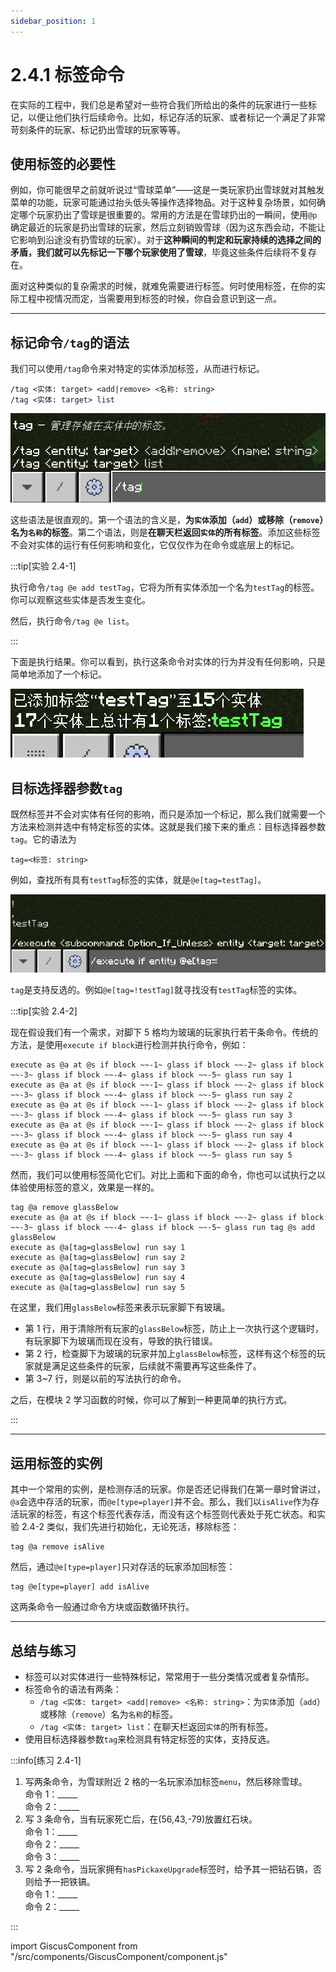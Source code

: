 ```yaml
---
sidebar_position: 1
---
```


# 2.4.1 标签命令

在实际的工程中，我们总是希望对一些符合我们所给出的条件的玩家进行一些标记，以便让他们执行后续命令。比如，标记存活的玩家、或者标记一个满足了非常苛刻条件的玩家、标记扔出雪球的玩家等等。

## 使用标签的必要性

例如，你可能很早之前就听说过“雪球菜单”——这是一类玩家扔出雪球就对其触发菜单的功能，玩家可能通过抬头低头等操作选择物品。对于这种复杂场景，如何确定哪个玩家扔出了雪球是很重要的。常用的方法是在雪球扔出的一瞬间，使用`@p`确定最近的玩家是扔出雪球的玩家，然后立刻销毁雪球（因为这东西会动，不能让它影响到沿途没有扔雪球的玩家）。对于**这种瞬间的判定和玩家持续的选择之间的矛盾，我们就可以先标记一下哪个玩家使用了雪球**，毕竟这些条件后续将不复存在。

面对这种类似的复杂需求的时候，就难免需要进行标签。何时使用标签，在你的实际工程中视情况而定，当需要用到标签的时候，你自会意识到这一点。

---

## 标记命令`/tag`的语法

我们可以使用`/tag`命令来对特定的实体添加标签，从而进行标记。

```mcfunction title="/tag的语法" showLineNumbers
/tag <实体: target> <add|remove> <名称: string>
/tag <实体: target> list
```

![tag_1](../img/c4_tag_and_scoreboard/tag_1.png)

这些语法是很直观的。第一个语法的含义是，**为`实体`添加（`add`）或移除（`remove`）名为`名称`的标签**。第二个语法，则是**在聊天栏返回`实体`的所有标签**。添加这些标签不会对实体的运行有任何影响和变化，它仅仅作为在命令或底层上的标记。

:::tip[实验 2.4-1]

执行命令`/tag @e add testTag`，它将为所有实体添加一个名为`testTag`的标签。你可以观察这些实体是否发生变化。

然后，执行命令`/tag @e list`。

:::

下面是执行结果。你可以看到，执行这条命令对实体的行为并没有任何影响，只是简单地添加了一个标记。

![tag_2](../img/c4_tag_and_scoreboard/tag_2.png)

## 目标选择器参数`tag`

既然标签并不会对实体有任何的影响，而只是添加一个标记，那么我们就需要一个方法来检测并选中有特定标签的实体。这就是我们接下来的重点：目标选择器参数`tag`。它的语法为

```mcfunction showLineNumbers
tag=<标签: string>
```

例如，查找所有具有`testTag`标签的实体，就是`@e[tag=testTag]`。

![tag_3](../img/c4_tag_and_scoreboard/tag_3.png)

`tag`是支持反选的。例如`@e[tag=!testTag]`就寻找没有`testTag`标签的实体。

:::tip[实验 2.4-2]

现在假设我们有一个需求，对脚下 5 格均为玻璃的玩家执行若干条命令。传统的方法，是使用`execute if block`进行检测并执行命令，例如：

```mcfunction showLineNumbers
execute as @a at @s if block ~~-1~ glass if block ~~-2~ glass if block ~~-3~ glass if block ~~-4~ glass if block ~~-5~ glass run say 1
execute as @a at @s if block ~~-1~ glass if block ~~-2~ glass if block ~~-3~ glass if block ~~-4~ glass if block ~~-5~ glass run say 2
execute as @a at @s if block ~~-1~ glass if block ~~-2~ glass if block ~~-3~ glass if block ~~-4~ glass if block ~~-5~ glass run say 3
execute as @a at @s if block ~~-1~ glass if block ~~-2~ glass if block ~~-3~ glass if block ~~-4~ glass if block ~~-5~ glass run say 4
execute as @a at @s if block ~~-1~ glass if block ~~-2~ glass if block ~~-3~ glass if block ~~-4~ glass if block ~~-5~ glass run say 5
```

然而，我们可以使用标签简化它们。对比上面和下面的命令，你也可以试执行之以体验使用标签的意义，效果是一样的。

```mcfunction showLineNumbers
tag @a remove glassBelow
execute as @a at @s if block ~~-1~ glass if block ~~-2~ glass if block ~~-3~ glass if block ~~-4~ glass if block ~~-5~ glass run tag @s add glassBelow
execute as @a[tag=glassBelow] run say 1
execute as @a[tag=glassBelow] run say 2
execute as @a[tag=glassBelow] run say 3
execute as @a[tag=glassBelow] run say 4
execute as @a[tag=glassBelow] run say 5
```

在这里，我们用`glassBelow`标签来表示玩家脚下有玻璃。

- 第 1 行，用于清除所有玩家的`glassBelow`标签，防止上一次执行这个逻辑时，有玩家脚下为玻璃而现在没有，导致的执行错误。
- 第 2 行，检查脚下为玻璃的玩家并加上`glassBelow`标签，这样有这个标签的玩家就是满足这些条件的玩家，后续就不需要再写这些条件了。
- 第 3\~7 行，则是以前的写法执行的命令。

之后，在模块 2 学习函数的时候，你可以了解到一种更简单的执行方式。

:::

---

## 运用标签的实例

其中一个常用的实例，是检测存活的玩家。你是否还记得我们在第一章时曾讲过，`@a`会选中存活的玩家，而`@e[type=player]`并不会。那么，我们以`isAlive`作为存活玩家的标签，有这个标签代表存活，而没有这个标签则代表处于死亡状态。和实验 2.4-2 类似，我们先进行初始化，无论死活，移除标签：

```mcfunction showLineNumbers
tag @a remove isAlive
```

然后，通过`@e[type=player]`只对存活的玩家添加回标签：

```mcfunction showLineNumbers
tag @e[type=player] add isAlive
```

这两条命令一般通过命令方块或函数循环执行。

---

## 总结与练习

- 标签可以对实体进行一些特殊标记，常常用于一些分类情况或者复杂情形。
- 标签命令的语法有两条：
  - `/tag <实体: target> <add|remove> <名称: string>`：为`实体`添加（`add`）或移除（`remove`）名为`名称`的标签。
  - `/tag <实体: target> list`：在聊天栏返回`实体`的所有标签。
- 使用目标选择器参数`tag`来检测具有特定标签的实体，支持反选。

:::info[练习 2.4-1]

1. 写两条命令，为雪球附近 2 格的一名玩家添加标签`menu`，然后移除雪球。  
   命令 1：\_\_\_\_\_  
   命令 2：\_\_\_\_\_
2. 写 3 条命令，当有玩家死亡后，在(56,43,-79)放置红石块。  
   命令 1：\_\_\_\_\_  
   命令 2：\_\_\_\_\_  
   命令 3：\_\_\_\_\_
3. 写 2 条命令，当玩家拥有`hasPickaxeUpgrade`标签时，给予其一把钻石镐，否则给予一把铁镐。  
   命令 1：\_\_\_\_\_  
   命令 2：\_\_\_\_\_

:::

import GiscusComponent from "/src/components/GiscusComponent/component.js"

<GiscusComponent/>
